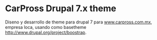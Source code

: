 # CarPross Drupal 7.x theme

Diseno y desarrollo de theme para drupal 7 para www.carpross.com.mx, empresa loca, usando como basetheme http://www.drupal.org/project/boostrap.